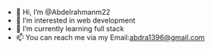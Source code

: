 - 👋 Hi, I’m @Abdelrahmanm22
- 👀 I’m interested in web development
- 🌱 I’m currently learning full stack
- 📫 You can reach me via my Email:abdra1396@gmail.com

<!---
Abdelrahmanm22/Abdelrahmanm22 is a ✨ special ✨ repository because its `README.md` (this file) appears on your GitHub profile.
You can click the Preview link to take a look at your changes.
--->
